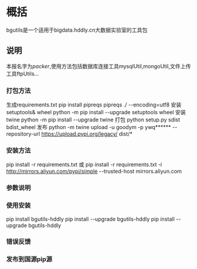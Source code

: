 # 概括
bgutils是一个适用于bigdata.hddly.cn大数据实验室的工具包
## 说明
本报名字为*packer*,使用方法包括数据库连接工具mysqlUtil,mongoUtil,文件上传工具ftpUtils...

### 打包方法
生成requirements.txt
pip install pipreqs
pipreqs ./ --encoding=utf8
安装setuptools& wheel
python -m pip install --upgrade setuptools wheel
安装twine
python -m pip install --upgrade twine
打包
python setup.py sdist bdist_wheel
发布
python -m twine upload -u goodym -p ywq****** --repository-url https://upload.pypi.org/legacy/  dist/*
### 安装方法
pip install -r requirements.txt
或
pip install -r requirements.txt  -i http://mirrors.aliyun.com/pypi/simple --trusted-host mirrors.aliyun.com
### 参数说明

### 使用安装
pip install bgutils-hddly
pip install --upgrade bgutils-hddly
pip install --upgrade bgutils-hddly
### 错误反馈
### 发布到国源pip源
